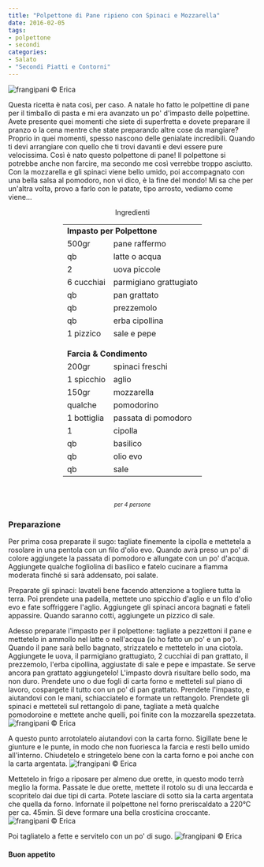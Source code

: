 ```yaml
---
title: "Polpettone di Pane ripieno con Spinaci e Mozzarella"
date: 2016-02-05
tags:
- polpettone
- secondi
categories:
- Salato
- "Secondi Piatti e Contorni"
---
```

![](header.jpg "frangipani © Erica")

Questa ricetta è nata così, per caso. A natale ho fatto le polpettine di pane per il timballo di pasta e mi era avanzato un po' d'impasto delle polpettine. Avete presente quei momenti che siete di superfretta e dovete preparare il pranzo o la cena mentre che state preparando altre cose da mangiare? Proprio in quei momenti, spesso nascono delle genialate incredibili. Quando ti devi arrangiare con quello che ti trovi davanti e devi essere pure velocissima. Così è nato questo polpettone di pane! Il polpettone si potrebbe anche non farcire, ma secondo me così verrebbe troppo asciutto. Con la mozzarella e gli spinaci viene bello umido, poi accompagnato con una bella salsa al pomodoro, non vi dico, è la fine del mondo! Mi sa che per un'altra volta, provo a farlo con le patate, tipo arrosto, vediamo come viene...


<div id="wrapper" style="text-align: center">
  <div id="yourdiv" style="display: inline-block;">
    <div class="ingredients">
      <div class="ingredients-title">Ingredienti</div>
      <table>
        <tbody>
          </tr>
            <td colspan="2"><b>Impasto per Polpettone</b></td>
          </tr>
          <tr>
            <td>500gr</td>
            <td>pane raffermo</td>
          </tr>
          <tr>
            <td>qb</td>
            <td>latte o acqua</td>
          </tr>
          <tr>
            <td>2</td>
            <td>uova piccole</td>
          </tr>
          <tr>
            <td>6 cucchiai</td>
            <td>parmigiano grattugiato</td>
          </tr>
          <tr>
            <td>qb</td>
            <td>pan grattato</td>
          </tr>
          <tr>
            <td>qb</td>
            <td>prezzemolo</td>
          </tr>
          <tr>
            <td>qb</td>
            <td>erba cipollina</td>
          </tr>
          <tr>
            <td>1 pizzico</td>
            <td>sale e pepe</td>
          </tr>
          <tr style="height: 15px;"></tr>
          <tr>          
            <td colspan="2"><b>Farcia & Condimento</b></td>
          </tr>      
          <tr>
            <td>200gr</td>
            <td>spinaci freschi</td>
          </tr>
          <tr>
            <td>1 spicchio</td>
            <td>aglio</td>
          </tr>
          <tr>
            <td>150gr</td>
            <td>mozzarella</td>
          </tr>
          <tr>
            <td>qualche</td>
            <td>pomodorino</td>
          </tr>
          <tr>
            <td>1 bottiglia</td>
            <td>passata di pomodoro</td>
          </tr>
          <tr>
            <td>1</td>
            <td>cipolla</td>
          </tr>
          <tr>
            <td>qb</td>
            <td>basilico</td>
          </tr>
          <tr>
            <td>qb</td>
            <td>olio evo</td>
          </tr>
          <tr>
            <td>qb</td>
            <td>sale</td>
          </tr>
        </tbody>
      </table>
      <br></br>
      <i class="pull-right" style="font-size: 80%;">per 4 persone</i>
    </div>
  </div>
</div>


<h3>
  <font color="grey">
    <i class="fa fa-cogs"></i>
  </font> Preparazione
</h3>

Per prima cosa preparate il sugo: tagliate finemente la cipolla e mettetela a rosolare in una pentola con un filo d'olio evo. Quando avrà preso un po' di colore aggiungete la passata di pomodoro e allungate con un po' d'acqua. Aggiungete qualche fogliolina di basilico e fatelo cucinare a fiamma moderata finché si sarà addensato, poi salate.

Preparate gli spinaci: lavateli bene facendo attenzione a togliere tutta la terra. Poi prendete una padella, mettete uno spicchio d'aglio e un filo d'olio evo e fate soffriggere l'aglio. Aggiungete gli spinaci ancora bagnati e fateli appassire. Quando saranno cotti, aggiungete un pizzico di sale.

Adesso preparate l'impasto per il polpettone: tagliate a pezzettoni il pane e mettetelo in ammollo nel latte o nell'acqua (io ho fatto un po' e un po'). Quando il pane sarà bello bagnato, strizzatelo e mettetelo in una ciotola. Aggiungete le uova, il parmigiano grattugiato, 2 cucchiai di pan grattato, il prezzemolo, l'erba cipollina, aggiustate di sale e pepe e impastate. Se serve ancora pan grattato aggiungetelo! L'impasto dovrà risultare bello sodo, ma non duro. Prendete uno o due fogli di carta forno e metteteli sul piano di lavoro, cospargete il tutto con un po' di pan grattato. Prendete l'impasto, e aiutandovi con le mani, schiacciatelo e formate un rettangolo. Prendete gli spinaci e metteteli sul rettangolo di pane, tagliate a metà qualche pomodoroine e mettete anche quelli, poi finite con la mozzarella spezzetata. 
![](farcire.jpg "frangipani © Erica")

A questo punto arrotolatelo aiutandovi con la carta forno. Sigillate bene le giunture e le punte, in modo che non fuoriesca la farcia e resti bello umido all'interno. Chiudetelo e stringetelo bene con la carta forno e poi anche con la carta argentata.
![](rotolo.jpg "frangipani © Erica")

Mettetelo in frigo a riposare per almeno due orette, in questo modo terrà meglio la forma. Passate le due orette, mettete il rotolo su di una leccarda e scopritelo dai due tipi di carta. Potete lasciare di sotto sia la carta argentata che quella da forno. Infornate il polpettone nel forno preriscaldato a 220°C per ca. 45min. Si deve formare una bella crosticina croccante.
![](cotto.jpg "frangipani © Erica")

Poi tagliatelo a fette e servitelo con un po' di sugo.
![](risultato.jpg "frangipani © Erica")


<h4>Buon appetito
  <font color="red">
    <i class="fa fa-smile-o"></i>
  </font>
</h4>